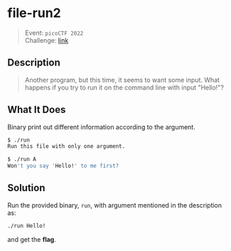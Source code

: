 # file-run2
> Event: `picoCTF 2022`  
> Challenge: [link](https://play.picoctf.org/challenges/267/)

## Description
> Another program, but this time, it seems to want some input. What happens if you try to run it on the command line with input "Hello!"?

## What It Does
Binary print out different information according to the argument.
```bash
$ ./run 
Run this file with only one argument.

$ ./run A
Won't you say 'Hello!' to me first?
```

## Solution
Run the provided binary, `run`, with argument mentioned in the description as:
```bash
./run Hello!
```
and get the **flag**.